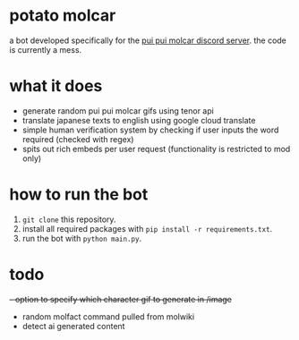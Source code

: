 # potato molcar
a bot developed specifically for the [pui pui molcar discord server](https://discord.gg/GWcsCdSg5n).
the code is currently a mess.

# what it does
- generate random pui pui molcar gifs using tenor api
- translate japanese texts to english using google cloud translate
- simple human verification system by checking if user inputs the word required (checked with regex)
- spits out rich embeds per user request (functionality is restricted to mod only)

# how to run the bot
1. `git clone` this repository.
2. install all required packages with `pip install -r requirements.txt`.
3. run the bot with `python main.py`.

# todo
~~- option to specify which character gif to generate in /image~~
- random molfact command pulled from molwiki
- detect ai generated content